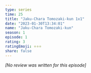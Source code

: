 ```yaml
---
type: series
time: 25
title: "Jaku-Chara Tomozaki-kun 1x1"
date: "2023-01-30T13:34:01"
name: "Jaku-Chara Tomozaki-kun"
season: 1
episode: 1
rating: 3
ratingEmoji: ⭐️⭐️⭐️
share: false
---
```


_[No review was written for this episode]_
